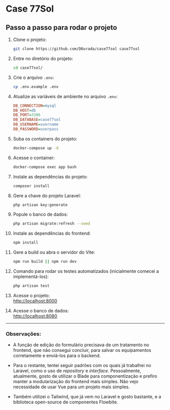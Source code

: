 # Case 77Sol

## Passo a passo para rodar o projeto

1. Clone o projeto:
    ```sh
    git clone https://github.com/D0urada/case77sol case77sol
    ```

2. Entre no diretório do projeto:
    ```sh
    cd case77sol/
    ```

3. Crie o arquivo `.env`:
    ```sh
    cp .env.example .env
    ```

4. Atualize as variáveis de ambiente no arquivo `.env`:
    ```ini
    DB_CONNECTION=mysql
    DB_HOST=db
    DB_PORT=3306
    DB_DATABASE=case77sol
    DB_USERNAME=username
    DB_PASSWORD=userpass
    ```

5. Suba os containers do projeto:
    ```sh
    docker-compose up -d
    ```

6. Acesse o container:
    ```sh
    docker-compose exec app bash
    ```

7. Instale as dependências do projeto:
    ```sh
    composer install
    ```

8. Gere a chave do projeto Laravel:
    ```sh
    php artisan key:generate
    ```

9. Popule o banco de dados:
    ```sh
    php artisan migrate:refresh --seed
    ```

10. Instale as dependências do frontend:
    ```sh
    npm install
    ```

11. Gere a build ou abra o servidor do Vite:
    ```sh
    npm run build || npm run dev
    ```

12. Comando para rodar os testes automatizados (inicialmente comecei a implementá-los):
    ```sh
    php artisan test
    ```

13. Acesse o projeto:  
    [http://localhost:8000](http://localhost:8000)

14. Acesse o banco de dados:  
    [http://localhost:8080](http://localhost:8080)

---

### Observações:

- A função de edição do formulário precisava de um tratamento no frontend, que não consegui concluir, para salvar os equipamentos corretamente e enviá-los para o backend.

- Para o restante, tentei seguir padrões com os quais já trabalhei no Laravel, como o uso de *repository* e *interface*. Pessoalmente, atualmente, gosto de utilizar o Blade para componentização e prefiro manter a modularização do frontend mais simples. Não vejo necessidade de usar Vue para um projeto mais simples.

- Também utilizei o Tailwind, que já vem no Laravel e gosto bastante, e a biblioteca open-source de componentes Flowbite.
